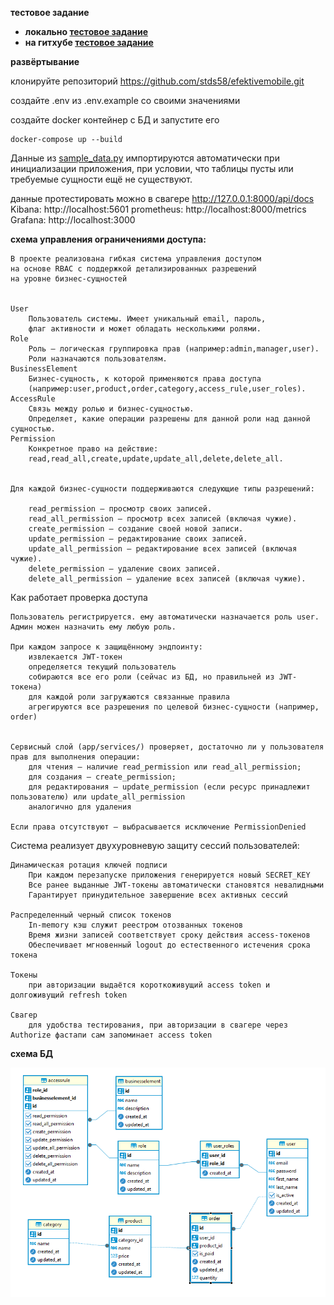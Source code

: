 
**тестовое задание**

 - **локально   [тестовое задание](TASK.md)**
 - **на гитхубе [тестовое задание](https://github.com/stds58/efektivemobile/blob/master/TASK.md)**

**развёртывание**

клонируйте репозиторий
https://github.com/stds58/efektivemobile.git

создайте .env из .env.example со своими значениями

создайте docker контейнер с БД и запустите его

    docker-compose up --build

Данные из [sample_data.py](app/utils/sample_data.py) импортируются автоматически 
при инициализации приложения, при условии, что таблицы пусты или 
требуемые сущности ещё не существуют.

данные протестировать можно в свагере http://127.0.0.1:8000/api/docs
Kibana: http://localhost:5601
prometheus: http://localhost:8000/metrics
Grafana: http://localhost:3000


**схема управления ограничениями доступа:**

    В проекте реализована гибкая система управления доступом 
    на основе RBAC с поддержкой детализированных разрешений 
    на уровне бизнес-сущностей


    User 
        Пользователь системы. Имеет уникальный email, пароль, 
        флаг активности и может обладать несколькими ролями.
    Role 
        Роль — логическая группировка прав (например:admin,manager,user). 
        Роли назначаются пользователям.
    BusinessElement 
        Бизнес-сущность, к которой применяются права доступа 
        (например:user,product,order,category,access_rule,user_roles).
    AccessRule 
        Связь между ролью и бизнес-сущностью. 
        Определяет, какие операции разрешены для данной роли над данной сущностью.
    Permission 
        Конкретное право на действие:
        read,read_all,create,update,update_all,delete,delete_all.


    Для каждой бизнес-сущности поддерживаются следующие типы разрешений: 

        read_permission — просмотр своих записей.
        read_all_permission — просмотр всех записей (включая чужие).
        create_permission — создание своей новой записи.
        update_permission — редактирование своих записей.
        update_all_permission — редактирование всех записей (включая чужие).
        delete_permission — удаление своих записей.
        delete_all_permission — удаление всех записей (включая чужие).
     

Как работает проверка доступа 

    Пользователь регистрируется. ему автоматически назначается роль user.
    Админ можен назначить ему любую роль.

    При каждом запросе к защищённому эндпоинту: 
        извлекается JWT-токен
        определяется текущий пользователь
        собираются все его роли (сейчас из БД, но правильней из JWT-токена)
        для каждой роли загружаются связанные правила
        агрегируются все разрешения по целевой бизнес-сущности (например, order)
         

    Сервисный слой (app/services/) проверяет, достаточно ли у пользователя прав для выполнения операции: 
        для чтения — наличие read_permission или read_all_permission;
        для создания — create_permission;
        для редактирования — update_permission (если ресурс принадлежит пользователю) или update_all_permission
        аналогично для удаления

    Если права отсутствуют — выбрасывается исключение PermissionDenied

Система реализует двухуровневую защиту сессий пользователей:

    Динамическая ротация ключей подписи
        При каждом перезапуске приложения генерируется новый SECRET_KEY
        Все ранее выданные JWT-токены автоматически становятся невалидными
        Гарантирует принудительное завершение всех активных сессий

    Распределенный черный список токенов
        In-memory кэш служит реестром отозванных токенов
        Время жизни записей соответствует сроку действия access-токенов
        Обеспечивает мгновенный logout до естественного истечения срока токена

    Токены
        при авторизации выдаётся короткоживущий access token и долгоживущий refresh token

    Свагер
        для удобства тестирования, при авторизации в свагере через Authorize фастапи сам запоминает access token
     

**схема БД**

![img.png](img.png)


